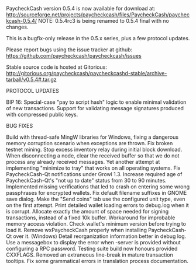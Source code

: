 PaycheckCash version 0.5.4 is now available for download at:
http://sourceforge.net/projects/paycheckcash/files/PaycheckCash/paycheckcash-0.5.4/
NOTE: 0.5.4rc3 is being renamed to 0.5.4 final with no changes.

This is a bugfix-only release in the 0.5.x series, plus a few protocol updates.

Please report bugs using the issue tracker at github:
https://github.com/paycheckcash/paycheckcash/issues

Stable source code is hosted at Gitorious:
http://gitorious.org/paycheckcash/paycheckcashd-stable/archive-tarball/v0.5.4#.tar.gz

PROTOCOL UPDATES

BIP 16: Special-case "pay to script hash" logic to enable minimal validation of new transactions.
Support for validating message signatures produced with compressed public keys.

BUG FIXES

Build with thread-safe MingW libraries for Windows, fixing a dangerous memory corruption scenario when exceptions are thrown.
Fix broken testnet mining.
Stop excess inventory relay during initial block download.
When disconnecting a node, clear the received buffer so that we do not process any already received messages.
Yet another attempt at implementing "minimize to tray" that works on all operating systems.
Fix PaycheckCash-Qt notifications under Growl 1.3.
Increase required age of PaycheckCash-Qt's "not up to date" status from 30 to 90 minutes.
Implemented missing verifications that led to crash on entering some wrong passphrases for encrypted wallets.
Fix default filename suffixes in GNOME save dialog.
Make the "Send coins" tab use the configured unit type, even on the first attempt.
Print detailed wallet loading errors to debug.log when it is corrupt.
Allocate exactly the amount of space needed for signing transactions, instead of a fixed 10k buffer.
Workaround for improbable memory access violation.
Check wallet's minimum version before trying to load it.
Remove wxPaycheckCash properly when installing PaycheckCash-Qt over it. (Windows)
Detail reorganization information better in debug log.
Use a messagebox to display the error when -server is provided without configuring a RPC password.
Testing suite build now honours provided CXXFLAGS.
Removed an extraneous line-break in mature transaction tooltips.
Fix some grammatical errors in translation process documentation.
